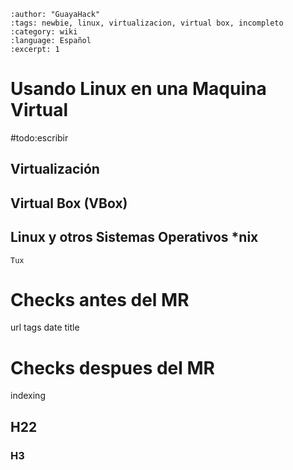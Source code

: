 ```{post} 2023-06-30
:author: "GuayaHack"
:tags: newbie, linux, virtualizacion, virtual box, incompleto
:category: wiki
:language: Español
:excerpt: 1
```

# Usando Linux en una Maquina Virtual

#todo:escribir

## Virtualización

## Virtual Box (VBox)

## Linux y otros Sistemas Operativos *nix




```{figure} template.md-data/tux.png
Tux
```

# Checks antes del MR

url
tags
date
title

# Checks despues del MR

indexing



## H22

### H3

